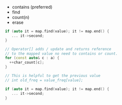 * contains (preferred)
* find
* count(n)
* erase

```c++
if (auto it = map.find(value); it != map.end() {
   ... it->second;
}
```

```c++
// Operator[] adds / update and returns reference
// to the mapped value no need to contains or count.
for (const auto& c : a) {
  ++char_count[c];
}

// This is helpful to get the previous value
// int old_freq = value_freq[value];
```

```c++
if (auto it = map.find(value); it != map.end() {
   ... it->second;
}
```


